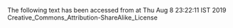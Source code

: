 The following text has been accessed from at Thu Aug 8 23:22:11 IST 2019
Creative_Commons_Attribution-ShareAlike_License
